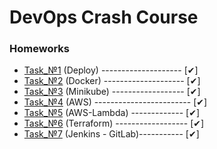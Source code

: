 # DevOps Crash Course
<h3>Homeworks</h3>

* [Task_№1](https://github.com/AlexanderMulyar/DevOps_CrashCourse/tree/master/Task_%E2%84%961) (Deploy) --------------------  [✔]
* [Task_№2](https://github.com/AlexanderMulyar/DevOps_CrashCourse/tree/master/Task_%E2%84%962) (Docker) --------------------  [✔]
* [Task_№3](https://github.com/AlexanderMulyar/DevOps_CrashCourse/tree/master/Task_%E2%84%963) (Minikube) ------------------  [✔]
* [Task_№4](https://github.com/AlexanderMulyar/DevOps_CrashCourse/tree/master/Task_%E2%84%964) (AWS) ------------------------   [✔]
* [Task_№5](https://github.com/AlexanderMulyar/DevOps_CrashCourse/tree/master/Task_%E2%84%965) (AWS-Lambda) -------------     [✔]
* [Task_№6](https://github.com/AlexanderMulyar/DevOps_CrashCourse/tree/master/Task_%E2%84%966) (Terraform) ------------------ [✔]
* [Task_№7](https://github.com/AlexanderMulyar/DevOps_CrashCourse/tree/master/Task_%E2%84%967) (Jenkins - GitLab)-----------  [✔]

